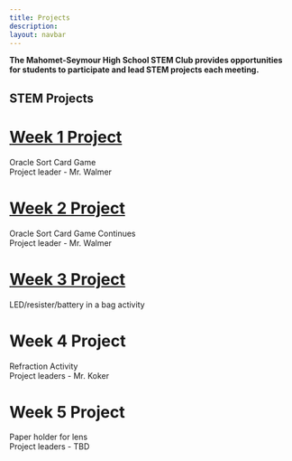 ```yaml
---
title: Projects
description:
layout: navbar
---
```


**The Mahomet-Seymour High School STEM Club provides opportunities for students to participate and lead STEM projects each meeting.** 


## **STEM Projects**


# **[Week 1 Project](OracleSortCardGame.html)**
Oracle Sort Card Game                                                            
Project leader - Mr. Walmer


# **[Week 2 Project](OracleSortCardGame2.html)**
Oracle Sort Card Game Continues                                                   
Project leader - Mr. Walmer


# **[Week 3 Project](LEDGrabBag.html)**
LED/resister/battery in a bag activity  


# **Week 4 Project**
Refraction Activity                                                                
Project leaders - Mr. Koker


# **Week 5 Project**
Paper holder for lens                                                                
Project leaders - TBD



